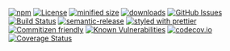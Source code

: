 [![npm](https://img.shields.io/npm/v/@kronos-integration/interceptor-line-parser.svg)](https://www.npmjs.com/package/@kronos-integration/interceptor-line-parser)
[![License](https://img.shields.io/badge/License-BSD%203--Clause-blue.svg)](https://opensource.org/licenses/BSD-3-Clause)
[![minified size](https://badgen.net/bundlephobia/min/@kronos-integration/interceptor-line-parser)](https://bundlephobia.com/result?p=@kronos-integration/interceptor-line-parser)
[![downloads](http://img.shields.io/npm/dm/@kronos-integration/interceptor-line-parser.svg?style=flat-square)](https://npmjs.org/package/@kronos-integration/interceptor-line-parser)
[![GitHub Issues](https://img.shields.io/github/issues/Kronos-Integration/kronos-interceptor-line-parser.svg?style=flat-square)](https://github.com/Kronos-Integration/kronos-interceptor-line-parser/issues)
[![Build Status](https://travis-ci.com/Kronos-Integration/kronos-interceptor-line-parser.svg?branch=master)](https://travis-ci.com/Kronos-Integration/kronos-interceptor-line-parser)
[![semantic-release](https://img.shields.io/badge/%20%20%F0%9F%93%A6%F0%9F%9A%80-semantic--release-e10079.svg)](https://github.com/Kronos-Integration/kronos-interceptor-line-parser.git)
[![styled with prettier](https://img.shields.io/badge/styled_with-prettier-ff69b4.svg)](https://github.com/prettier/prettier)
[![Commitizen friendly](https://img.shields.io/badge/commitizen-friendly-brightgreen.svg)](http://commitizen.github.io/cz-cli/)
[![Known Vulnerabilities](https://snyk.io/test/github/Kronos-Integration/kronos-interceptor-line-parser/badge.svg)](https://snyk.io/test/github/Kronos-Integration/kronos-interceptor-line-parser)
[![codecov.io](http://codecov.io/github/Kronos-Integration/kronos-interceptor-line-parser/coverage.svg?branch=master)](http://codecov.io/github/Kronos-Integration/kronos-interceptor-line-parser?branch=master)
[![Coverage Status](https://coveralls.io/repos/Kronos-Integration/kronos-interceptor-line-parser/badge.svg)](https://coveralls.io/r/Kronos-Integration/kronos-interceptor-line-parser)

